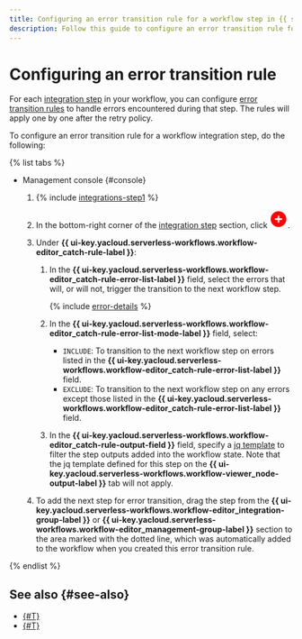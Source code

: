 ```yaml
---
title: Configuring an error transition rule for a workflow step in {{ sw-name }}
description: Follow this guide to configure an error transition rule for an integration workflow step in {{ sw-full-name }} using the workflow step constructor.
---
```


# Configuring an error transition rule

For each [integration step](../../../concepts/workflows/yawl/index.md#integration-steps) in your workflow, you can configure [error transition rules](../../../concepts/workflows/yawl/index.md#catchrule) to handle errors encountered during that step. The rules will apply one by one after the retry policy.

To configure an error transition rule for a workflow integration step, do the following:

{% list tabs %}

- Management console {#console}

  1. {% include [integrations-step1](../../../../_includes/serverless-integrations/workflows-constructor/integrations-step1.md) %}
  1. In the bottom-right corner of the [integration step](../../../concepts/workflows/yawl/index.md#integration-steps) section, click ![pencil](../../../../_assets/serverless-integrations/circle-plus-fill-red.svg).
  1. Under **{{ ui-key.yacloud.serverless-workflows.workflow-editor_catch-rule-label }}**:

      1. In the **{{ ui-key.yacloud.serverless-workflows.workflow-editor_catch-rule-error-list-label }}** field, select the errors that will, or will not, trigger the transition to the next workflow step.

          {% include [error-details](../../../../_includes/serverless-integrations/workflows-constructor/error-details.md) %}
      1. In the **{{ ui-key.yacloud.serverless-workflows.workflow-editor_catch-rule-error-list-mode-label }}** field, select:

          * `INCLUDE`: To transition to the next workflow step on errors listed in the **{{ ui-key.yacloud.serverless-workflows.workflow-editor_catch-rule-error-list-label }}** field.
          * `EXCLUDE`: To transition to the next workflow step on any errors except those listed in the **{{ ui-key.yacloud.serverless-workflows.workflow-editor_catch-rule-error-list-label }}** field.
      1. In the **{{ ui-key.yacloud.serverless-workflows.workflow-editor_catch-rule-output-field }}** field, specify a [jq template](../../../concepts/workflows/templating.md) to filter the step outputs added into the workflow state. Note that the jq template defined for this step on the **{{ ui-key.yacloud.serverless-workflows.workflow-viewer_node-output-label }}** tab will not apply.

  1. To add the next step for error transition, drag the step from the **{{ ui-key.yacloud.serverless-workflows.workflow-editor_integration-group-label }}** or **{{ ui-key.yacloud.serverless-workflows.workflow-editor_management-group-label }}** section to the area marked with the dotted line, which was automatically added to the workflow when you created this error transition rule.

{% endlist %}

## See also {#see-also}

* [{#T}](../workflow/create-constructor.md)
* [{#T}](../workflow/update.md)
